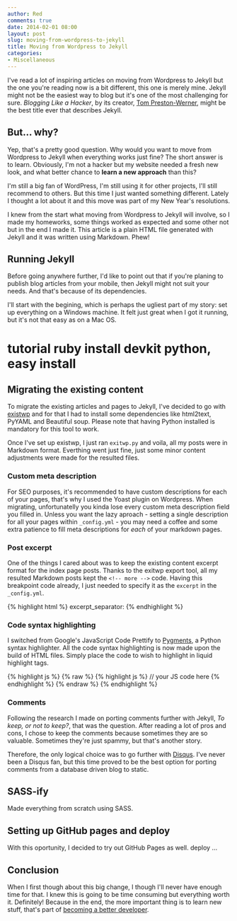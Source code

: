 ```yaml
---
author: Red
comments: true
date: 2014-02-01 08:00
layout: post
slug: moving-from-wordpress-to-jekyll
title: Moving from Wordpress to Jekyll
categories:
- Miscellaneous
---
```


I've read a lot of inspiring articles on moving from Wordpress to Jekyll but the one you're reading now is a bit different, this one is merely mine. Jekyll might not be the easiest way to blog but it's one of the most challenging for sure. *Blogging Like a Hacker*, by its creator, [Tom Preston-Werner](http://tom.preston-werner.com/2008/11/17/blogging-like-a-hacker.html), might be the best title ever that describes Jekyll.

<!-- more -->

## But... why?
Yep, that's a pretty good question. Why would you want to move from Wordpress to Jekyll when everything works just fine? The short answer is to learn. Obviously, I'm not a hacker but my website needed a fresh new look, and what better chance to **learn a new approach** than this?

I'm still a big fan of WordPress, I'm still using it for other projects, I'll still recommend to others. But this time I just wanted something different. Lately I thought a lot about it and this move was part of my New Year's resolutions.

I knew from the start what moving from Wordpress to Jekyll will involve, so I made my homeworks, some things worked as expected and some other not but in the end I made it. This article is a plain HTML file generated with Jekyll and it was written using Markdown. Phew!

## Running Jekyll

Before going anywhere further, I'd like to point out that if you're planing to publish blog articles from your mobile, then Jekyll might not suit your needs. And that's because of its dependencies.

I'll start with the begining, which is perhaps the ugliest part of my story: set up everything on a Windows machine. It felt just great when I got it running, but it's not that easy as on a Mac OS.

tutorial
ruby install
devkit
python, easy install
=====


## Migrating the existing content 
To migrate the existing articles and pages to Jekyll, I've decided to go with [existwp](https://github.com/thomasf/exitwp) and for that I had to install some dependencies like html2text, PyYAML and Beautiful soup. Please note that having Python installed is mandatory for this tool to work.

Once I've set up existwp, I just ran `exitwp.py` and voila, all my posts were in Markdown format. Everthing went just fine, just some minor content adjustments were made for the resulted files.

### Custom meta description
For SEO purposes, it's recommended to have custom descriptions for each of your pages, that's why I used the Yoast plugin on Wordpress. When migrating, unfortunatelly you kinda lose every custom meta description field you filled in. Unless you want the lazy aproach - setting a single description for all your pages within `_config.yml` - you may need a coffee and some extra patience to fill meta descriptions for *each* of your markdown pages.

### Post excerpt
One of the things I cared about was to keep the existing content excerpt format for the index page posts. Thanks to the exitwp export tool, all my resulted Markdown posts kept the `<!-- more -->` code. Having this breakpoint code already, I just needed to specify it as the `excerpt` in the `_config.yml`.

{% highlight html %}
excerpt_separator: <!-- more -->
{% endhighlight %}

### Code syntax highlighting
I switched from Google's JavaScript Code Prettify to [Pygments](http://pygments.org/), a Python syntax highlighter. All the code syntax highlighting is now made upon the build of HTML files. Simply place the code to wish to highlight in liquid highlight tags.

{% highlight js %}
{% raw %}
{% highlight js %}
// your JS code here
{% endhighlight %}
{% endraw %}
{% endhighlight %}


### Comments
Following the research I made on porting comments further with Jekyll, *To keep, or not to keep?*, that was the question. After reading a lot of pros and cons, I chose to keep the comments because sometimes they are so valuable. Sometimes they're just spammy, but that's another story.

Therefore, the only logical choice was to go further with [Disqus](http://disqus.com/). I've never been a Disqus fan, but this time proved to be the best option for porting comments from a database driven blog to static.

## SASS-ify
Made everything from scratch using SASS.

## Setting up GitHub pages and deploy
With this oportunity, I decided to try out GitHub Pages as well. deploy ...

## Conclusion
When I first though about this big change, I though I'll never have enough time for that. I knew this is going to be time consuming but everything worth it. Definitely! Because in the end, the more important thing is to learn new stuff, that's part of [becoming a better developer](http://www.red-team-design.com/becoming-a-better-developer).